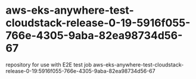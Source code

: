 # aws-eks-anywhere-test-cloudstack-release-0-19-5916f055-766e-4305-9aba-82ea98734d56-67
repository for use with E2E test job aws-eks-anywhere-test-cloudstack-release-0-19:5916f055-766e-4305-9aba-82ea98734d56-67
